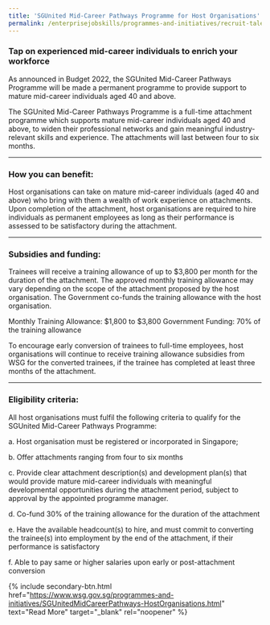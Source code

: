 ```yaml
---
title: 'SGUnited Mid-Career Pathways Programme for Host Organisations'
permalink: /enterprisejobskills/programmes-and-initiatives/recruit-talent/sgunited-mid-career-pathways-programme-for-host-organisations/
---
```


### Tap on experienced mid-career individuals to enrich your workforce

As announced in Budget 2022, the SGUnited Mid-Career Pathways Programme will be made a permanent programme to provide support to mature mid-career individuals aged 40 and above.

The SGUnited Mid-Career Pathways Programme is a full-time attachment programme which supports mature mid-career individuals aged 40 and above, to widen their professional networks and gain meaningful industry-relevant skills and experience. The attachments will last between four to six months.

---

### How you can benefit:

Host organisations can take on mature mid-career individuals (aged 40 and above) who bring with them a wealth of work experience on attachments. Upon completion of the attachment, host organisations are required to hire individuals as permanent employees as long as their performance is assessed to be satisfactory during the attachment.

---

### Subsidies and funding:

Trainees will receive a training allowance of up to $3,800 per month for the duration of the attachment. The approved monthly training allowance may vary depending on the scope of the attachment proposed by the host organisation. The Government co-funds the training allowance with the host organisation.

Monthly Training Allowance: $1,800 to $3,800
Government Funding: 70% of the training allowance

To encourage early conversion of trainees to full-time employees, host organisations will continue to receive training allowance subsidies from WSG for the converted trainees, if the trainee has completed at least three months of the attachment.

---

### Eligibility criteria:

All host organisations must fulfil the following criteria to qualify for the SGUnited Mid-Career Pathways Programme:

a. Host organisation must be registered or incorporated in Singapore;

b. Offer attachments ranging from four to six months

c. Provide clear attachment description(s) and development plan(s) that would provide mature mid-career individuals with meaningful developmental opportunities during the attachment period, subject to approval by the appointed programme manager.

d. Co-fund 30% of the training allowance for the duration of the attachment

e. Have the available headcount(s) to hire, and must commit to converting the trainee(s) into employment by the end of the attachment, if their performance is satisfactory

f. Able to pay same or higher salaries upon early or post-attachment conversion

{% include secondary-btn.html href="https://www.wsg.gov.sg/programmes-and-initiatives/SGUnitedMidCareerPathways-HostOrganisations.html" text="Read More" target="_blank" rel="noopener" %}
<script src="/jquery/resize-tables.js"></script>
